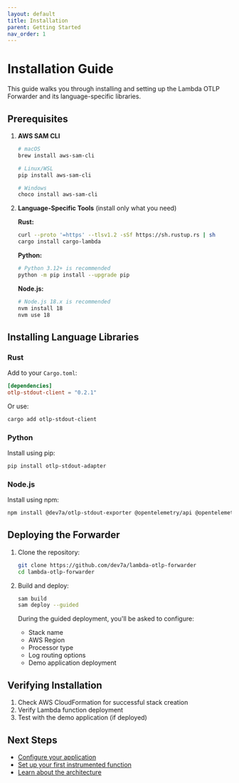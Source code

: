 ```yaml
---
layout: default
title: Installation
parent: Getting Started
nav_order: 1
---
```


# Installation Guide

This guide walks you through installing and setting up the Lambda OTLP Forwarder and its language-specific libraries.

## Prerequisites

1. **AWS SAM CLI**
   ```bash
   # macOS
   brew install aws-sam-cli

   # Linux/WSL
   pip install aws-sam-cli

   # Windows
   choco install aws-sam-cli
   ```

2. **Language-Specific Tools** (install only what you need)

   **Rust:**
   ```bash
   curl --proto '=https' --tlsv1.2 -sSf https://sh.rustup.rs | sh
   cargo install cargo-lambda
   ```

   **Python:**
   ```bash
   # Python 3.12+ is recommended
   python -m pip install --upgrade pip
   ```

   **Node.js:**
   ```bash
   # Node.js 18.x is recommended
   nvm install 18
   nvm use 18
   ```

## Installing Language Libraries

### Rust
Add to your `Cargo.toml`:
```toml
[dependencies]
otlp-stdout-client = "0.2.1"
```
Or use:
```bash
cargo add otlp-stdout-client
```

### Python
Install using pip:
```bash
pip install otlp-stdout-adapter
```

### Node.js
Install using npm:
```bash
npm install @dev7a/otlp-stdout-exporter @opentelemetry/api @opentelemetry/sdk-trace-node
```

## Deploying the Forwarder

1. Clone the repository:
   ```bash
   git clone https://github.com/dev7a/lambda-otlp-forwarder
   cd lambda-otlp-forwarder
   ```

2. Build and deploy:
   ```bash
   sam build
   sam deploy --guided
   ```

   During the guided deployment, you'll be asked to configure:
   - Stack name
   - AWS Region
   - Processor type
   - Log routing options
   - Demo application deployment

## Verifying Installation

1. Check AWS CloudFormation for successful stack creation
2. Verify Lambda function deployment
3. Test with the demo application (if deployed)

## Next Steps

- [Configure your application](configuration)
- [Set up your first instrumented function](first-application)
- [Learn about the architecture](../concepts/architecture) 